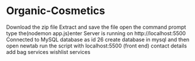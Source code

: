 
# Organic-Cosmetics
Download the zip file
Extract and save the file
open the command prompt type the(nodemon app.js)enter 
Server is running on http://localhost:5500
Connected to MySQL database as id 26
create database in mysql and then open newtab
run the script with localhost:5500
(front end)
contact details
add bag services
wishlist services
